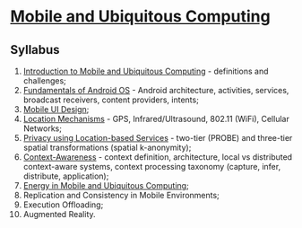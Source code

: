 # [Mobile and Ubiquitous Computing](https://fenix.tecnico.ulisboa.pt/disciplinas/CMov23/2023-2024/2-semestre)

## Syllabus

1. [Introduction to Mobile and Ubiquitous Computing](01-introduction.md) - definitions and challenges;
2. [Fundamentals of Android OS](02-android-fundamentals.md) - Android architecture, activities, services, broadcast receivers, content providers, intents;
3. [Mobile UI Design](03-mobile-ui-design.md);
4. [Location Mechanisms](04-location-mechanisms.md) - GPS, Infrared/Ultrasound, 802.11 (WiFi), Cellular Networks;
5. [Privacy using Location-based Services](05-privacy-location-based-services.md) - two-tier (PROBE) and three-tier spatial transformations (spatial k-anonymity);
6. [Context-Awareness](06-context-awareness.md) - context definition, architecture, local vs distributed context-aware systems, context processing taxonomy (capture, infer, distribute, application);
7. [Energy in Mobile and Ubiquitous Computing](07-energy.md);
8. Replication and Consistency in Mobile Environments;
9. Execution Offloading;
10. Augmented Reality.